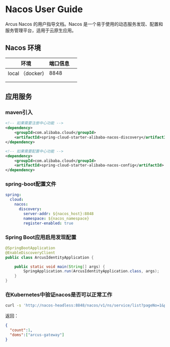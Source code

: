 # Nacos User Guide

Arcus Nacos 的用户指导文档。Nacos 是一个易于使用的动态服务发现、配置和服务管理平台，适用于云原生应用。

## Nacos 环境

| 环境            | 端口信息 |      |
| --------------- | -------- | ---- |
| local （docker) | 8848     |      |
|                 |          |      |
|                 |          |      |


## 应用服务

### maven引入
```xml
<!-- 如果需要注册中心功能 -->
<dependency>
    <groupId>com.alibaba.cloud</groupId>
    <artifactId>spring-cloud-starter-alibaba-nacos-discovery</artifactId>
</dependency>

<!-- 如果需要配置中心功能 -->
<dependency>
    <groupId>com.alibaba.cloud</groupId>
    <artifactId>spring-cloud-starter-alibaba-nacos-config</artifactId>
</dependency>

```

### spring-boot配置文件
```yaml
spring:
  cloud:
    nacos:
      discovery:
        server-addr: ${nacos_host}:8848
        namespace: ${nacos_namespace}
        register-enabled: true  
```
### Spring Boot应用启用发现配置
```java
@SpringBootApplication
@EnableDiscoveryClient
public class ArcusIdentityApplication {

    public static void main(String[] args) {
        SpringApplication.run(ArcusIdentityApplication.class, args);
    }
}
```

### 在Kubernetes中验证nacos是否可以正常工作
```bash
curl -s 'http://nacos-headless:8848/nacos/v1/ns/service/list?pageNo=1&pageSize=10&namespaceId=arcus'
```
返回：
```json
{
  "count":1,
  "doms":["arcus-gateway"]
}
``` 
